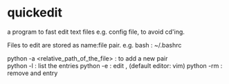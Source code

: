 # quickedit
a program to fast edit text files e.g. config file, to avoid cd'ing.

Files to edit are stored as name:file pair.
e.g. bash : ~/.bashrc

python -a <name> <relative_path_of_the_file>   : to add a new pair <br>
python -l                              : list the entries
python -e <name>                       : edit <name>, (default editor: vim)
python -rm <name>                      : remove and entry
